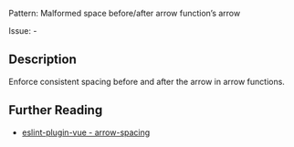 Pattern: Malformed space before/after arrow function’s arrow

Issue: -

## Description

Enforce consistent spacing before and after the arrow in arrow functions.

## Further Reading

* [eslint-plugin-vue - arrow-spacing](https://eslint.vuejs.org/rules/arrow-spacing.html)

